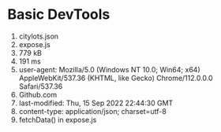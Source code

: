# Basic DevTools
1. citylots.json
2. expose.js
3. 779 kB
4. 191 ms
5. user-agent: Mozilla/5.0 (Windows NT 10.0; Win64; x64) AppleWebKit/537.36 (KHTML, like Gecko) Chrome/112.0.0.0 Safari/537.36
6. Github.com
7. last-modified: Thu, 15 Sep 2022 22:44:30 GMT
8. content-type: application/json; charset=utf-8
9. fetchData() in expose.js